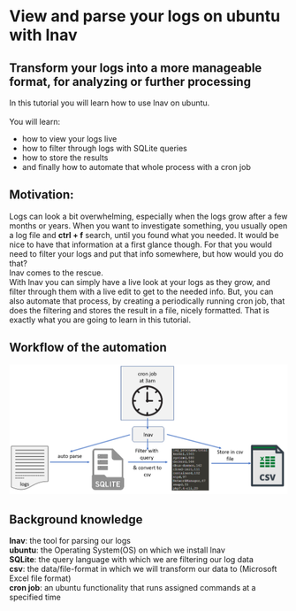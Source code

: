 # View and parse your logs on ubuntu with lnav
## Transform your logs into a more manageable format, for analyzing or further processing
In this tutorial you will learn how to use lnav on ubuntu. <br><br>
You will learn:
- how to view your logs live
- how to filter through logs with SQLite queries
- how to store the results
- and finally how to automate that whole process with a cron job

## Motivation:
Logs can look a bit overwhelming, especially when the logs grow after a few months or years. 
When you want to investigate something, you usually open a log file and **ctrl + f** search, until you found what you needed. 
It would be nice to have that information at a first glance though. 
For that you would need to filter your logs and put that info somewhere, but how would you do that?<br>
lnav comes to the rescue.<br>
With lnav you can simply have a live look at your logs as they grow, and filter through them with a live edit to get to the needed info.
But, you can also automate that process, by creating a periodically running cron job, that does the filtering and stores the result in a file, nicely formatted.
That is exactly what you are going to learn in this tutorial.

## Workflow of the automation

![csv_workflow.png](./assets/csv_workflow.png)

## Background knowledge
**lnav**: the tool for parsing our logs<br>
**ubuntu**: the Operating System(OS) on which we install lnav<br>
**SQLite**: the query language with which we are filtering our log data<br>
**csv**: the data/file-format in which we will transform our data to (Microsoft Excel file format)<br>
**cron job**: an ubuntu functionality that runs assigned commands at a specified time<br>